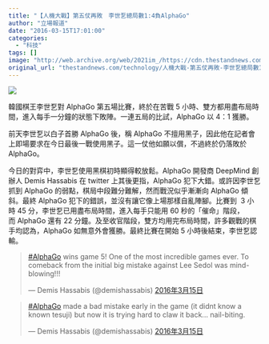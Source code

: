 ```yaml
---
title: "【人機大戰】第五仗再敗　李世乭總局數1:4負AlphaGo"
author: "立場報道"
date: "2016-03-15T17:01:00"
categories:
  - "科技"
tags: []
image: "http://web.archive.org/web/2021im_/https://cdn.thestandnews.com/media/photos/cache/41-go-01_s8BBV_1200x0.png"
original_url: "thestandnews.com/technology/人機大戰-第五仗再敗-李世乭總局數1-4負alphago"
---
```

![](http://web.archive.org/web/2021im_/https://cdn.thestandnews.com/media/photos/cache/41-go-01_s8BBV_1200x0.png)

韓國棋王李世乭對 AlphaGo 第五場比賽，終於在苦戰 5 小時、雙方都用盡布局時間，進入每手一分鐘的狀態下敗陣。一連五局的比試，AlphaGo 以 4：1 獲勝。

前天李世乭以白子首勝 AlphaGo 後，稱 AlphaGo 不擅用黑子，因此他在記者會上即場要求在今日最後一戰使用黑子。這一仗他如願以償，不過終於仍落敗於 AlphaGo。

今日的對弈中，李世乭使用黑棋初時顯得較放鬆。AlphaGo 開發商 DeepMind 創辦人 Demis Hassabis 在 twitter 上其後更指，AlphaGo 犯下大錯。或許因李世乭抓到 AlphaGo 的弱點，棋局中段難分難解，然而戰況似乎漸漸向 AlphaGo 傾斜。最終 AlphaGo 犯下的錯誤，並沒有讓它像上場那樣自亂陣腳。比賽到  3 小時 45 分，李世乭已用盡布局時間，進入每手只能用 60 秒的「催命」階段，而 AlphaGo 還有 22 分鐘。及至收官階段，雙方均用完布局時間，許多觀戰的棋手均認為，AlphaGo 如無意外會獲勝。最終比賽在開始 5 小時後結束，李世乭認輸。

> [#AlphaGo](http://web.archive.org/web/20210629034917/https://twitter.com/hashtag/AlphaGo?src=hash) wins game 5! One of the most incredible games ever. To comeback from the initial big mistake against Lee Sedol was mind-blowing!!!
> 
> — Demis Hassabis (@demishassabis) [2016年3月15日](http://web.archive.org/web/20210629034917/https://twitter.com/demishassabis/status/709666308137193472)

> [#AlphaGo](http://web.archive.org/web/20210629034917/https://twitter.com/hashtag/AlphaGo?src=hash) made a bad mistake early in the game (it didnt know a known tesuji) but now it is trying hard to claw it back... nail-biting.
> 
> — Demis Hassabis (@demishassabis) [2016年3月15日](http://web.archive.org/web/20210629034917/https://twitter.com/demishassabis/status/709635140020871168)